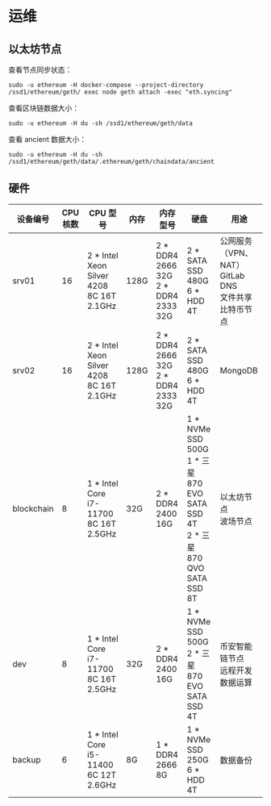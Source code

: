 # 运维

## 以太坊节点

查看节点同步状态：

    sudo -u ethereum -H docker-compose --project-directory /ssd1/ethereum/geth/ exec node geth attach -exec "eth.syncing"

查看区块链数据大小：

    sudo -u ethereum -H du -sh /ssd1/ethereum/geth/data

查看 ancient 数据大小：

    sudo -u ethereum -H du -sh /ssd1/ethereum/geth/data/.ethereum/geth/chaindata/ancient

## 硬件

| 设备编号 | CPU 核数 | CPU 型号 | 内存 | 内存型号 | 硬盘 | 用途
| -------- | -------- | -------- | ---- | -------- | ---- | ----
| srv01 | 16 | 2 * Intel Xeon Silver 4208 8C 16T 2.1GHz | 128G | 2 * DDR4 2666 32G<br>2 * DDR4 2333 32G | 2 * SATA SSD 480G<br>6 * HDD 4T | 公网服务（VPN、NAT）<br>GitLab<br>DNS<br>文件共享<br>比特币节点
| srv02 | 16 | 2 * Intel Xeon Silver 4208 8C 16T 2.1GHz | 128G | 2 * DDR4 2666 32G<br>2 * DDR4 2333 32G | 2 * SATA SSD 480G<br>6 * HDD 4T | MongoDB
| blockchain | 8 | 1 * Intel Core i7-11700 8C 16T 2.5GHz | 32G | 2 * DDR4 2400 16G | 1 * NVMe SSD 500G<br>1 * 三星 870 EVO SATA SSD 4T<br>2 * 三星 870 QVO SATA SSD 8T | 以太坊节点<br>波场节点
| dev | 8 | 1 * Intel Core i7-11700 8C 16T 2.5GHz | 32G | 2 * DDR4 2400 16G | 1 * NVMe SSD 500G<br>2 * 三星 870 EVO SATA SSD 4T | 币安智能链节点<br>远程开发<br>数据运算
| backup | 6 | 1 * Intel Core i5-11400 6C 12T 2.6GHz | 8G | 1 * DDR4 2666 8G | 1 * NVMe SSD 250G<br>6 * HDD 4T | 数据备份
